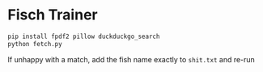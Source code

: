 # Fisch Trainer

```python
pip install fpdf2 pillow duckduckgo_search
python fetch.py
```

If unhappy with a match, add the fish name exactly to `shit.txt` and re-run

